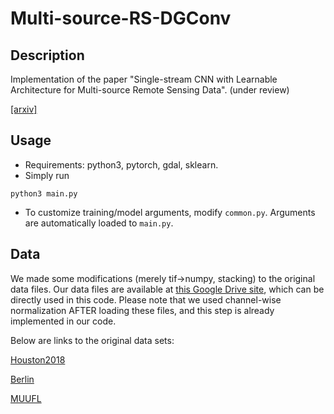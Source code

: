 # Multi-source-RS-DGConv

## Description

Implementation of the paper "Single-stream CNN with Learnable Architecture for Multi-source Remote Sensing Data". (under review)

[[arxiv]](http://arxiv.org/abs/2109.06094)

## Usage
- Requirements: python3, pytorch, gdal, sklearn. 
- Simply run 
```
python3 main.py
```
- To customize training/model arguments, modify ```common.py```. Arguments are automatically loaded to ```main.py```.

## Data
We made some modifications (merely tif→numpy, stacking) to the original data files. Our data files are available at [this Google Drive site](https://drive.google.com/drive/folders/1urY6Pjba3mStDcRphIfkNf50295aW2o2?usp=sharing), which can be directly used in this code. Please note that we used channel-wise normalization AFTER loading these files, and this step is already implemented in our code. 

Below are links to the original data sets:

[Houston2018](https://ieee-dataport.org/open-access/2018-ieee-grss-data-fusion-challenge-%E2%80%93-fusion-multispectral-lidar-and-hyperspectral-data)

[Berlin](https://github.com/danfenghong/ISPRS_S2FL)

[MUUFL](https://github.com/GatorSense/MUUFLGulfport/tree/master/MUUFLGulfportSceneLabels)
